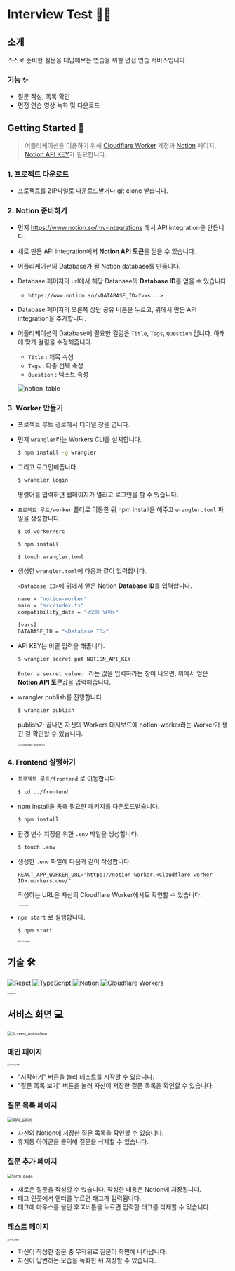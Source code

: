 # Interview Test :man_office_worker:

## 소개

스스로 준비한 질문을 대답해보는 연습을 위한 면접 연습 서비스입니다.

### 기능 ✨

- 질문 작성, 목록 확인
- 면접 연습 영상 녹화 및 다운로드



## Getting Started :fist_oncoming:

> 어플리케이션을 이용하기 위해 [Cloudflare Worker](https://workers.cloudflare.com/) 계정과 [Notion](https://www.notion.so/) 페이지, [Notion API KEY](https://developers.notion.com/)가 필요합니다.

### 1. 프로젝트 다운로드

- 프로젝트를 ZIP파일로 다운로드받거나 git clone 받습니다.



### 2. Notion 준비하기

- 먼저 https://www.notion.so/my-integrations 에서 API integration을 만듭니다.
- 새로 만든 API integration에서 **Notion API 토큰**을 얻을 수 있습니다.

- 어플리케이션의 Database가 될 Notion database를 만듭니다.
- Database 페이지의 url에서 해당 Database의 **Database ID**를 얻을 수 있습니다.
  - `https://www.notion.so/<DATABASE_ID>?v=<...>`

- Database 페이지의 오른쪽 상단 공유 버튼을 누르고, 위에서 만든 API integration을 추가합니다.

- 어플리케이션의 Database에 필요한 컬럼은 `Title`, `Tags`, `Question` 입니다. 아래에 맞게 컬럼을 수정해줍니다.

  - `Title` : 제목 속성
  - `Tags` : 다중 선택 속성
  - `Question` : 텍스트 속성

  ![notion_table](README.asset/notion_table.png)



### 3. Worker 만들기

- 프로젝트 루트 경로에서 터미널 창을 엽니다.

- 먼저 `wrangler`라는 Workers CLI를 설치합니다.

  ```bash
  $ npm install -g wrangler
  ```

- 그리고 로그인해줍니다.

  ```bash
  $ wrangler login
  ```

  명령어를 입력하면 웹페이지가 열리고 로그인을 할 수 있습니다.

- `프로젝트 루트/worker` 폴더로 이동한 뒤 npm install을 해주고 `wrangler.toml` 파일을 생성합니다.

  ```bash
  $ cd worker/src
  
  $ npm install
  
  $ touch wrangler.toml
  ```

- 생성한 `wrangler.toml`에 다음과 같이 입력합니다.

  `<Database ID>`에 위에서 얻은 Notion **Database ID**를 입력합니다.

  ```bash
  name = "notion-worker"
  main = "src/index.ts"
  compatibility_date = "<오늘 날짜>"
  
  [vars]
  DATABASE_ID = "<Database ID>"

- API KEY는 비밀 입력을 해줍니다.

  ```bash
  $ wrangler secret put NOTION_API_KEY
  ```

  `Enter a secret value: ` 라는 값을 입력하라는 창이 나오면, 위에서 얻은 **Notion API 토큰**값을 입력해줍니다.

- wrangler publish를 진행합니다.

  ```bash
  $ wrangler publish
  ```

  publish가 끝나면 자신의 Workers 대시보드에 notion-worker라는 Worker가 생긴 걸 확인할 수 있습니다.

  <img src="README.asset/Cloudflare_worker03.png" alt="Cloudflare_worker03" style="zoom:40%;" />



### 4. Frontend 실행하기

- `프로젝트 루트/frontend` 로 이동합니다.

  ```bash
  $ cd ../frontend
  ```

- npm install을 통해 필요한 패키지를 다운로드받습니다.

  ```bash
  $ npm install
  ```

- 환경 변수 지정을 위한 `.env` 파일을 생성합니다.

  ```bash
  $ touch .env
  ```

- 생성한 `.env` 파일에 다음과 같이 작성합니다.

  ```
  REACT_APP_WORKER_URL="https://notion-worker.<Cloudflare worker ID>.workers.dev/"
  ```

  작성하는 URL은 자신의 Cloudflare Worker에서도 확인할 수 있습니다.

  <img src="README.asset/Cloudflare_worker02.png" alt="Cloudflare_worker02" style="zoom:16%;" />

- `npm start` 로 실행합니다.

  ```bash
  $ npm start
  ```

  <img src="README.asset/main_page.png" alt="main_page" style="zoom:33%;" />



## 기술 🛠

![React](https://img.shields.io/badge/React-20232A?style=for-the-badge&logo=react&logoColor=61DAFB&color=37352f) ![TypeScript](https://img.shields.io/badge/TypeScript-007ACC?style=for-the-badge&logo=typescript&color=37352f) ![Notion](https://img.shields.io/badge/Notion-000000?style=for-the-badge&logo=notion&color=37352f) ![Cloudflare Workers](https://img.shields.io/badge/Cloudflare-F38020?style=for-the-badge&logo=Cloudflare&color=37352f)

<img src="README.asset/architecture.png" alt="architecture" style="zoom: 20%;" />





## 서비스 화면 :computer:

<img src="README.asset/Screen_Animation.gif" alt="Screen_Animation" style="zoom:67%;" />

### **메인 페이지**

<img src="README.asset/main_page.png" alt="main_page" style="zoom: 33%;" />

- "시작하기" 버튼을 눌러 테스트를 시작할 수 있습니다.
- "질문 목록 보기" 버튼을 눌러 자신이 저장한 질문 목록을 확인할 수 있습니다.



### **질문 목록 페이지**

<img src="README.asset/data_page.png" alt="data_page" style="zoom:67%;" />

- 자신의 Notion에 저장한 질문 목록을 확인할 수 있습니다.
- 휴지통 아이콘을 클릭해 질문을 삭제할 수 있습니다.



### **질문 추가 페이지**

<img src="README.asset/form_page.png" alt="form_page" style="zoom:67%;" />

- 새로운 질문을 작성할 수 있습니다. 작성한 내용은 Notion에 저장됩니다.
- 태그 인풋에서 엔터를 누르면 태그가 입력됩니다.
- 태그에 마우스를 올린 후 X버튼을 누르면 입력한 태그를 삭제할 수 있습니다.



### **테스트 페이지**

<img src="README.asset/test_page.jpg" alt="test_page" style="zoom:33%;" />

- 자신이 작성한 질문 중 무작위로 질문이 화면에 나타납니다.
- 자신이 답변하는 모습을 녹화한 뒤 저장할 수 있습니다.